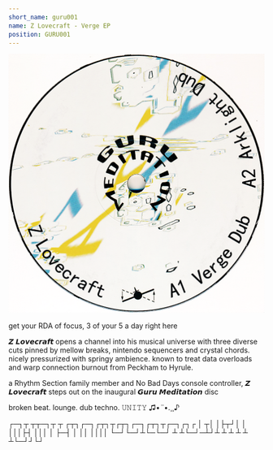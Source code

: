 ```yaml
---
short_name: guru001
name: Z Lovecraft - Verge EP
position: GURU001
---
```


<img src="/releases/guru001.png" class="label" />

get your RDA of focus, 3 of your 5 a day right here

𝙕 𝙇𝙤𝙫𝙚𝙘𝙧𝙖𝙛𝙩 opens a channel into his musical universe with three diverse cuts pinned by mellow breaks, nintendo sequencers and crystal chords. nicely pressurized with springy ambience. known to treat data overloads and warp connection burnout from Peckham to Hyrule.

a Rhythm Section family member and No Bad Days console controller, 𝙕 𝙇𝙤𝙫𝙚𝙘𝙧𝙖𝙛𝙩 steps out on the inaugural 𝙂𝙪𝙧𝙪 𝙈𝙚𝙙𝙞𝙩𝙖𝙩𝙞𝙤𝙣 disc

broken beat. lounge. dub techno. 𝚄𝙽𝙸𝚃𝚈 ♫•*¨*•.¸¸♪

<div class="ascii-art">
┌─┐┬ ┬┬─┐┬ ┬  ┌┬┐┌─┐┌┬┐┬┌┬┐┌─┐┌┬┐┬┌─┐┌┐┌
│ ┬│ │├┬┘│ │  │││├┤  │││ │ ├─┤ │ ││ ││││
└─┘└─┘┴└─└─┘  ┴ ┴└─┘─┴┘┴ ┴ ┴ ┴ ┴ ┴└─┘┘└┘
</div>
